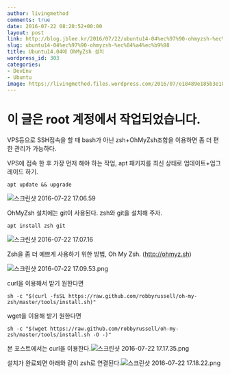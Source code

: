 ```yaml
---
author: livingmethod
comments: true
date: 2016-07-22 08:20:52+00:00
layout: post
link: http://blog.jblee.kr/2016/07/22/ubuntu14-04%ec%97%90-ohmyzsh-%ec%84%a4%ec%b9%98/
slug: ubuntu14-04%ec%97%90-ohmyzsh-%ec%84%a4%ec%b9%98
title: Ubuntu14.04에 OhMyZsh 설치
wordpress_id: 303
categories:
- DevEnv
- Ubuntu
image: https://livingmethod.files.wordpress.com/2016/07/e18489e185b3e1848fe185b3e18485e185b5e186abe18489e185a3e186ba-2016-07-22-17-18-22.png
---
```


# 이 글은 root 계정에서 작업되었습니다.

VPS등으로 SSH접속을 할 때 bash가 아닌 zsh+OhMyZsh조합을 이용하면 좀 더 편한 관리가 가능하다.

VPS에 접속 한 후 가장 먼저 해야 하는 작업, apt 패키지를 최신 상태로 업데이트+업그레이드 하기.

    
    apt update && upgrade


![스크린샷 2016-07-22 17.06.59](https://livingmethod.files.wordpress.com/2016/07/e18489e185b3e1848fe185b3e18485e185b5e186abe18489e185a3e186ba-2016-07-22-17-06-59.png)

OhMyZsh 설치에는 git이 사용된다. zsh와 git을 설치해 주자.

    
    apt install zsh git


![스크린샷 2016-07-22 17.07.16](https://livingmethod.files.wordpress.com/2016/07/e18489e185b3e1848fe185b3e18485e185b5e186abe18489e185a3e186ba-2016-07-22-17-07-16.png)

Zsh을 좀 더 예쁘게 사용하기 위한 방법, Oh My Zsh. (http://ohmyz.sh)

![스크린샷 2016-07-22 17.09.53.png](https://livingmethod.files.wordpress.com/2016/07/e18489e185b3e1848fe185b3e18485e185b5e186abe18489e185a3e186ba-2016-07-22-17-09-53.png)

curl을 이용해서 받기 원한다면

    
    sh -c "$(curl -fsSL https://raw.github.com/robbyrussell/oh-my-zsh/master/tools/install.sh)"


wget을 이용해 받기 원한다면

    
    sh -c "$(wget https://raw.github.com/robbyrussell/oh-my-zsh/master/tools/install.sh -O -)"


본 포스트에서는 curl을 이용한다.![스크린샷 2016-07-22 17.17.35.png](https://livingmethod.files.wordpress.com/2016/07/e18489e185b3e1848fe185b3e18485e185b5e186abe18489e185a3e186ba-2016-07-22-17-17-35.png)

설치가 완료되면 아래와 같이 zsh로 연결된다.![스크린샷 2016-07-22 17.18.22.png](https://livingmethod.files.wordpress.com/2016/07/e18489e185b3e1848fe185b3e18485e185b5e186abe18489e185a3e186ba-2016-07-22-17-18-22.png)
